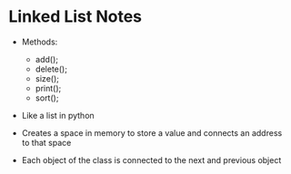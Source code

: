 # Linked List Notes

- Methods:
    - add();
    - delete();
    - size();
    - print();
    - sort();

- Like a list in python

- Creates a space in memory to store a value and connects an address\
to that space

- Each object of the class is connected to the next and previous object